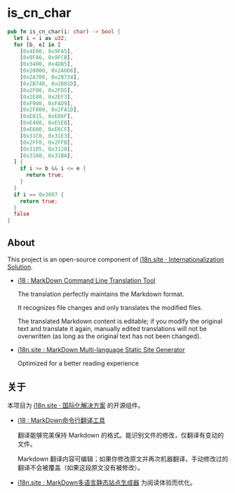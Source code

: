 # is_cn_char

```rust
pub fn is_cn_char(i: char) -> bool {
  let i = i as u32;
  for [b, e] in [
    [0x4E00, 0x9FA5],
    [0x9FA6, 0x9FCB],
    [0x3400, 0x4DB5],
    [0x20000, 0x2A6D6],
    [0x2A700, 0x2B734],
    [0x2B740, 0x2B81D],
    [0x2F00, 0x2FD5],
    [0x2E80, 0x2EF3],
    [0xF900, 0xFAD9],
    [0x2F800, 0x2FA1D],
    [0xE815, 0xE86F],
    [0xE400, 0xE5E8],
    [0xE600, 0xE6CF],
    [0x31C0, 0x31E3],
    [0x2FF0, 0x2FFB],
    [0x3105, 0x3120],
    [0x31A0, 0x31BA],
  ] {
    if i >= b && i <= e {
      return true;
    }
  }
  if i == 0x3007 {
    return true;
  }
  false
}
```

## About

This project is an open-source component of [i18n.site ⋅ Internationalization Solution](https://i18n.site).

* [i18 : MarkDown Command Line Translation Tool](https://i18n.site/i18)

  The translation perfectly maintains the Markdown format.

  It recognizes file changes and only translates the modified files.

  The translated Markdown content is editable; if you modify the original text and translate it again, manually edited translations will not be overwritten (as long as the original text has not been changed).

* [i18n.site : MarkDown Multi-language Static Site Generator](https://i18n.site/i18n.site)

  Optimized for a better reading experience

## 关于

本项目为 [i18n.site ⋅ 国际化解决方案](https://i18n.site) 的开源组件。

* [i18 :  MarkDown命令行翻译工具](https://i18n.site/i18)

  翻译能够完美保持 Markdown 的格式。能识别文件的修改，仅翻译有变动的文件。

  Markdown 翻译内容可编辑；如果你修改原文并再次机器翻译，手动修改过的翻译不会被覆盖（如果这段原文没有被修改）。

* [i18n.site : MarkDown多语言静态站点生成器](https://i18n.site/i18n.site) 为阅读体验而优化。
